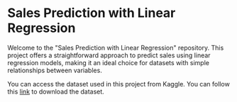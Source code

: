 # Sales Prediction with Linear Regression

Welcome to the "Sales Prediction with Linear Regression" repository. This project offers a straightforward approach to predict sales using linear regression models, making it an ideal choice for datasets with simple relationships between variables.

You can access the dataset used in this project from Kaggle. You can follow this [link](https://www.kaggle.com/datasets/bumba5341/advertisingcsv) to download the dataset.

